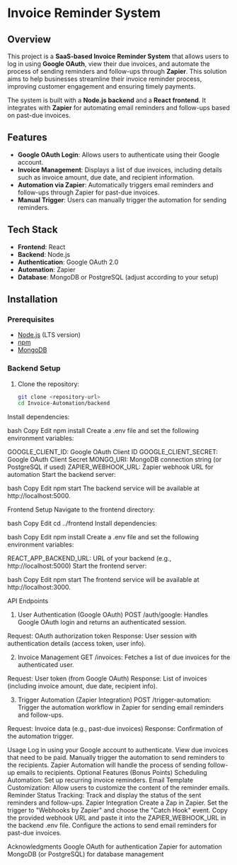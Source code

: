 # Invoice Reminder System

## Overview

This project is a **SaaS-based Invoice Reminder System** that allows users to log in using **Google OAuth**, view their due invoices, and automate the process of sending reminders and follow-ups through **Zapier**. This solution aims to help businesses streamline their invoice reminder process, improving customer engagement and ensuring timely payments.

The system is built with a **Node.js backend** and a **React frontend**. It integrates with **Zapier** for automating email reminders and follow-ups based on past-due invoices.

## Features

- **Google OAuth Login**: Allows users to authenticate using their Google account.
- **Invoice Management**: Displays a list of due invoices, including details such as invoice amount, due date, and recipient information.
- **Automation via Zapier**: Automatically triggers email reminders and follow-ups through Zapier for past-due invoices.
- **Manual Trigger**: Users can manually trigger the automation for sending reminders.

## Tech Stack

- **Frontend**: React
- **Backend**: Node.js
- **Authentication**: Google OAuth 2.0
- **Automation**: Zapier
- **Database**: MongoDB or PostgreSQL (adjust according to your setup)

## Installation

### Prerequisites

- [Node.js](https://nodejs.org/) (LTS version)
- [npm](https://npmjs.com/)
- [MongoDB](https://www.mongodb.com/)

### Backend Setup

1. Clone the repository:
   ```bash
   git clone <repository-url>
   cd Invoice-Automation/backend
Install dependencies:

bash
Copy
Edit
npm install
Create a .env file and set the following environment variables:

GOOGLE_CLIENT_ID: Google OAuth Client ID
GOOGLE_CLIENT_SECRET: Google OAuth Client Secret
MONGO_URI: MongoDB connection string (or PostgreSQL if used)
ZAPIER_WEBHOOK_URL: Zapier webhook URL for automation
Start the backend server:

bash
Copy
Edit
npm start
The backend service will be available at http://localhost:5000.

Frontend Setup
Navigate to the frontend directory:

bash
Copy
Edit
cd ../frontend
Install dependencies:

bash
Copy
Edit
npm install
Create a .env file and set the following environment variables:

REACT_APP_BACKEND_URL: URL of your backend (e.g., http://localhost:5000)
Start the frontend server:

bash
Copy
Edit
npm start
The frontend service will be available at http://localhost:3000.

API Endpoints
1. User Authentication (Google OAuth)
POST /auth/google: Handles Google OAuth login and returns an authenticated session.

Request: OAuth authorization token
Response: User session with authentication details (access token, user info).

2. Invoice Management
GET /invoices: Fetches a list of due invoices for the authenticated user.

Request: User token (from Google OAuth)
Response: List of invoices (including invoice amount, due date, recipient info).

3. Trigger Automation (Zapier Integration)
POST /trigger-automation: Trigger the automation workflow in Zapier for sending email reminders and follow-ups.

Request: Invoice data (e.g., past-due invoices)
Response: Confirmation of the automation trigger.

Usage
Log in using your Google account to authenticate.
View due invoices that need to be paid.
Manually trigger the automation to send reminders to the recipients.
Zapier Automation will handle the process of sending follow-up emails to recipients.
Optional Features (Bonus Points)
Scheduling Automation: Set up recurring invoice reminders.
Email Template Customization: Allow users to customize the content of the reminder emails.
Reminder Status Tracking: Track and display the status of the sent reminders and follow-ups.
Zapier Integration
Create a Zap in Zapier.
Set the trigger to "Webhooks by Zapier" and choose the "Catch Hook" event.
Copy the provided webhook URL and paste it into the ZAPIER_WEBHOOK_URL in the backend .env file.
Configure the actions to send email reminders for past-due invoices.

Acknowledgments
Google OAuth for authentication
Zapier for automation
MongoDB (or PostgreSQL) for database management








